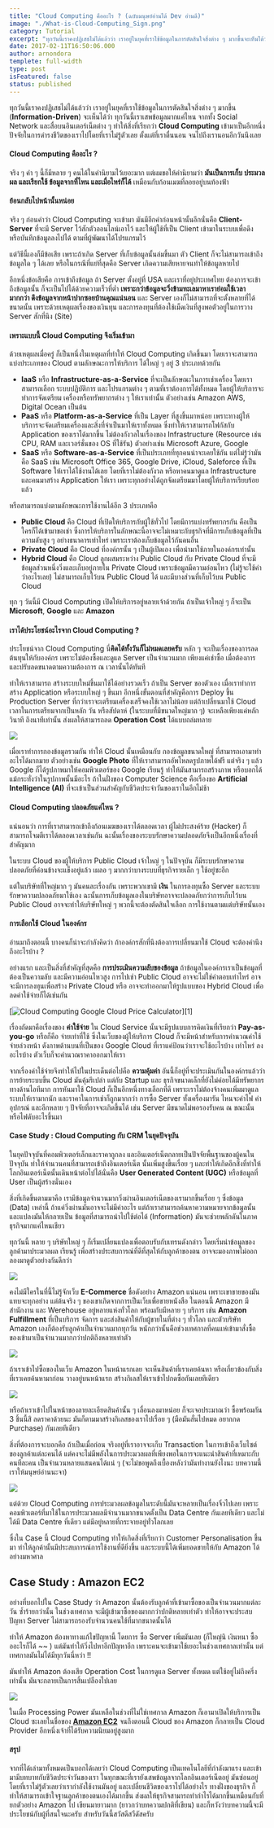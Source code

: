 ```yaml
---
title: "Cloud Computing คืออะไร ? (ฉบับมนุษย์อ่านได้ Dev อ่านดี)"
image: "./What-is-Cloud-Computing_Sign.png"
category: Tutorial
excerpt: "ทุกวันนี้เราคงปฏิเสธไม่ได้แล้วว่า เราอยู่ในยุคที่เราใช้ข้อมูลในการตัดสินใจสิ่งต่าง ๆ มากขึ้นจะเห็นได้ว่า ทุกวันนี้เราเสพข้อมูลมากแค่ไหน"
date: 2017-02-11T16:50:06.000
author: arnondora
templete: full-width
type: post
isFeatured: false
status: published
---
```


ทุกวันนี้เราคงปฏิเสธไม่ได้แล้วว่า เราอยู่ในยุคที่เราใช้ข้อมูลในการตัดสินใจสิ่งต่าง ๆ มากขึ้น (**Information-Driven**) จะเห็นได้ว่า ทุกวันนี้เราเสพข้อมูลมากแค่ไหน จากทั้ง Social Network และสื่อบนอินเตอร์เน็ตต่าง ๆ ทำให้สิ่งที่เรียกว่า **Cloud Computing** เข้ามาเป็นอีกหนึ่งปัจจัยในการดำรงชีวิตของเราไปโดยที่เราไม่รู้ตัวเลย ตั้งแต่ที่เราตื่นนอน จนไปถึงเรานอนอีกวันนึงเลย

#### Cloud Computing คืออะไร ?
จริง ๆ คำ ๆ นี้ก็มีหลาย ๆ คนได้ในคำนิยามไว้เยอะมาก แต่ผมขอให้คำนิยามว่า **มันเป็นการเก็บ ประมวลผล และเรียกใช้ ข้อมูลจากที่ไหน และเมื่อไหร่ก็ได้** เหมือนกับก้อนเมฆที่ลอยอยู่บนท้องฟ้า

#### ย้อนกลับไปหน้านั้นหน่อย
จริง ๆ ก่อนคำว่า Cloud Computing จะเข้ามา มันมีอีกคำก่อนหน้านั้นอีกนั่นคือ **Client-Server** ที่จะมี Server ไว้สักตัวออนไลน์เอาไว้ และให้ผู้ใช้ที่เป็น Client เข้ามาในระบบเพื่อดึง หรือบันทึกข้อมูลลงไปได้ ตามที่ผู้พัฒนาได้โปรแกรมไว้

แต่วิธีนี้เองก็มีข้อเสีย เพราะถ้าเกิด Server ที่เก็บข้อมูลนั้นล่มขึ้นมา ตัว Client ก็จะไม่สามารถเข้าถึงข้อมูลใด ๆ ได้เลย หรือในกรณีที่แย่ที่สุดคือ Server เกิดความเสียหายจนทำให้ข้อมูลหายไป

อีกหนึ่งข้อเสียคือ การเข้าถึงข้อมูล ถ้า Server ตั้งอยู่ที่ USA และเราที่อยู่ประเทศไทย ต้องการจะเข้าถึงข้อมูลนั้น ก็จะเป็นไปได้ด้วยความเร็วที่ต่ำ **เพราะกว่าข้อมูลจะวิ่งข้ามทะเลมาหาเราย่อมใช้เวลามากกว่า ดึงข้อมูลจากหน้าปากซอยบ้านคุณแน่นอน** และ Server เองก็ไม่สามารถที่จะตั้งหลายที่ได้ขนาดนั้น เพราะด้วยเหตุผลเรื่องของเงินทุน และการลงทุนที่ต้องใช้เม็ดเงินที่สูงพอตัวอยู่ในการวาง Server สักที่นึง (Site)

#### เพราะแบบนี้ Cloud Computing จึงเริ่มเข้ามา
ด้วยเหตุผลเมื่อครู่ ก็เป็นหนึ่งในเหตุผลที่ทำให้ Cloud Computing เกิดขึ้นมา โดยเราจะสามารถแบ่งประเภทของ Cloud ตามลักษณะการให้บริการ ได้ใหญ่ ๆ อยู่ 3 ประเภทด้วยกัน


* **IaaS** หรือ **Infrastructure-as-a-Service** ที่จะเป็นลักษณะในการเช่าเครื่อง โดยเราสามารถเลือก ระบบปฏิบัติการ และโปรแกรมต่าง ๆ ตามที่เราต้องการได้ทั้งหมด โดยผู้ให้บริการจะทำการจัดเตรียม เครื่องหรือทรัพยากรต่าง ๆ ให้เราเท่านั้น ตัวอย่างเช่น Amazon AWS, Digital Ocean เป็นต้น
* **PaaS** หรือ **Platform-as-a-Service** ที่เป็น Layer ที่สูงขึ้นมาหน่อย เพราะทางผู้ให้บริการจะจัดเตรียมเครื่องและสิ่งที่จำเป็นมาให้เราทั้งหมด ซึ่งทำให้เราสามารถโฟกัสกับ Application ของเราได้มากขึ้น ไม่ต้องกังวลในเรื่องของ Infrastructure (Resource เช่น CPU, RAM และเวอร์ชั่นของ OS ที่ใช้รัน) ตัวอย่างเช่น Microsoft Azure, Google
* **SaaS** หรือ **Software-as-a-Service** ที่เป็นประเภทที่ทุกคนน่าจะเคยใช้กัน แต่ไม่รู้ว่ามันคือ SaaS เช่น Microsoft Office 365, Google Drive, iCloud, Saleforce ที่เป็น Software ให้เราได้ใช้งานได้เลย โดยที่เราไม่ต้องกังวล หรือหาคนมาดูแล Infrastructure และคนมาสร้าง Application ให้เรา เพราะทุกอย่างได้ถูกจัดเตรียมมาโดยผู้ให้บริการเรียบร้อยแล้ว

หรือสามารถแบ่งตามลักษณะการใช้งานได้อีก 3 ประเภทคือ


* **Public Cloud** คือ Cloud ที่เปิดให้บริการกับผู้ใช้ทั่วไป โดยมีการแบ่งทรัพยากรกัน คือเป็นใครก็ได้เข้ามาขอเช่า ซึ่งการให้บริการในลักษณะนี้อาจจะไม่เหมาะกับธุรกิจที่มีการเก็บข้อมูลที่เป็นความลับสูง ๆ อย่างธนาคารเท่าไหร่ เพราะเราต้องเก็บข้อมูลไว้กันคนอื่น
* **Private Cloud** คือ Cloud ที่องค์กรนั้น ๆ เป็นผู้เปิดเอง เพื่อนำมาใช้ภายในองค์กรเท่านั้น
* **Hybrid Cloud** คือ Cloud ลูกผสมระหว่าง Public Cloud กับ Private Cloud ที่จะมีข้อมูลส่วนหนึ่งวิ่งและเก็บอยู่ภายใน Private Cloud เพราะข้อมูลมีความอ่อนไหว (ไม่รู้จะใช้คำว่าอะไรเลย) ไม่สามารถเก็บไว้บน Public Cloud ได้ และมีบางส่วนที่เก็บไว้บน Public Cloud

ทุก ๆ วันนี้มี Cloud Computing เปิดให้บริการอยู่หลายเจ้าด้วยกัน ถ้าเป็นเจ้าใหญ่ ๆ ก็จะเป็น **Microsoft**, **Google** และ **Amazon**

#### เราได้ประโยชน์อะไรจาก Cloud Computing ?
ประโยชน์จาก Cloud Computing นี่**คิดได้ทั้งวันก็ไม่หมดเลยครับ** หลัก ๆ จะเป็นเรื่องของการลดต้นทุนให้กับองค์กร เพราะไม่ต้องซื้อและดูแล Server เป็นจำนวนมาก เพียงแค่เช่าซื้อ เมื่อต้องการ และปรับลดขนาดตามความต้องการ ณ เวลานั้นได้ทันที

ทำให้เราสามารถ สร้างระบบใหม่ขึ้นมาใช้ได้อย่างรวดเร็ว ถ้าเป็น Server ของตัวเอง เมื่อเราทำการสร้าง Application หรือระบบใหญ่ ๆ ขึ้นมา อีกหนึ่งขั้นตอนที่สำคัญคือการ Deploy ขึ้น Production Server ที่กว่าเราจะเตรียมเครื่องเสร็จคงใช้เวลาไม่น้อย แต่ถ้าเปลี่ยนมาใช้ Cloud เวลาในการเตรียมจากเป็นหลัก วัน หรือสัปดาห์ (ในระบบที่มีขนาดใหญ่มาก ๆ) จะเหลือเพียงแค่หลัก วินาที ถึงนาทีเท่านั้น ส่งผลให้สามารถลด **Operation Cost** ได้แบบถล่มทลาย

![](./What-is-Cloud-Computing-1.png)

เมื่อเราทำการกองข้อมูลรวมกัน ทำให้ Cloud นั้นเหมือนกับ กองข้อมูลขนาดใหญ่ ที่สามารถเอามาทำอะไรได้มากมาย ตัวอย่างเช่น **Google Photo** ที่ให้เราสามารถอัพโหลดรูปภาพได้ฟรี แต่จริง ๆ แล้ว Google ก็ได้รูปภาพมาให้คอมพิวเตอร์ของ Google เรียนรู้ ทำให้มันสามารถสร้างภาพ หรือบอกได้แม้กระทั่งว่าในรูปภาพนั้นมีอะไร ถ้าในฝั่งของ Computer Science คือเรื่องขอ **Artificial Intelligence (AI)** ที่จะเข้าเป็นส่วนสำคัญกับชีวิตประจำวันของเราในอีกไม่ช้า

#### Cloud Computing ปลอดภัยแค่ไหน ?
แน่นอนว่า การที่เราสามารถเข้าถึงก้อนเมฆของเราได้ตลอดเวลา ผู้ไม่ประสงค์ร้าย (Hacker) ก็สามารถโจมตีเราได้ตลอดเวลาเช่นกัน ฉะนั้นเรื่องของระบบรักษาความปลอดภัยจึงเป็นอีกหนึ่งเรื่องที่สำคัญมาก

ในระบบ Cloud ของผู้ให้บริการ Public Cloud เจ้าใหญ่ ๆ ในปัจจุบัน ก็มีระบบรักษาความปลอดภัยที่ค่อนข้างจะแข็งอยู่แล้ว เผลอ ๆ มากกว่าบางระบบที่ธุรกิจรายเล็ก ๆ ใช้อยู่ซะอีก

แต่ในบริษัทที่ใหญ่มาก ๆ มันคนละเรื่องกัน เพราะพวกเขามี **เงิน** ในการลงทุนซื้อ Server และระบบรักษาความปลอดภัยมาใช้เอง ฉะนั้นการเก็บข้อมูลเองในบริษัทอาจจะปลอดภัยกว่าการเก็บไว้บน Public Cloud อาจจะทำให้บริษัทใหญ่ ๆ พวกนี้จะต้องตัดสินใจเลือก การใช้งานตามแต่บริษัทนั้นเอง

#### การเลือกใช้ Cloud ในองค์กร
อ่านมาถึงตอนนี้ บางคนก็น่าจะกำลังคิดว่า ถ้าองค์กรสักที่นึงต้องการเปลี่ยนมาใช้ Cloud จะต้องคำนึงถึงอะไรบ้าง ?

อย่างแรก และเป็นสิ่งที่สำคัญที่สุดคือ **การประเมินความลับของข้อมูล** ถ้าข้อมูลในองค์กรเราเป็นข้อมูลที่ต้องเป็นความลับ และมีความอ่อนไหวสูง การไปเช่า Public Cloud อาจจะไม่ใช่คำตอบเท่าไหร่ อาจจะมีการลงทุนเพื่อสร้าง Private Cloud หรือ อาจจะทำออกมาให้รูปแบบของ Hybrid Cloud เพื่อลดค่าใช้จ่ายก็ได้เช่นกัน

[![Cloud Computing Google Cloud Price Calculator](./What-is-Cloud-Computing-2.png)][1]

เรื่องถัดมาคือเรื่องของ **ค่าใช้จ่าย** ใน Cloud Service นั้นจะมีรูปแบบการคิดเงินที่เรียกว่า **Pay-as-you-go** หรือก็คือ จ่ายเท่าที่ใช้ ซึ่งในเว็บของผู้ให้บริการ Cloud ก็จะมีหน้าสำหรับการคำนวณค่าใช้จ่ายล่วงหน้า ดังภาพด้านบนที่เป็นของ Google Cloud ที่เราแค่ป้อนว่าเราจะใช้อะไรบ้าง เท่าไหร่ ลงอะไรบ้าง ตัวเว็บก็จะคำนวณราคาออกมาให้เรา

จากเรื่องค่าใช้จ่ายจึงทำให้ไปในประเด็นต่อไปคือ **ความคุ้มค่า** อันนี้ก็อยู่ที่จะประเมินกันในองค์กรแล้วว่า การย้ายระบบขึ้น Cloud มันคุ้มรึเปล่า แต่กับ Startup และ ธุรกิจขนาดเล็กที่ยังไม่ค่อยได้มีทรัพยากรทางด้านไอทีมาก การหันมาใช้ Cloud ก็เป็นอีกหนึ่งทางเลือกที่ดี เพราะเราไม่ต้องจ้างคนเพิ่มมาดูแลระบบให้เรามากนัก และราคาในการเช่าก็ถูกมากกว่า การซื้อ Server ทั้งเครื่องมารัน ไหนจะค่าไฟ ค่าอุปกรณ์ และอีกหลาย ๆ ปัจจัยที่อาจจะเกิดขึ้นได้ เช่น Server มีขนาดไม่พอรองรับคน ณ ขณะนั้น หรือไฟดับอะไรขึ้นมา

#### Case Study : Cloud Computing กับ CRM ในยุคปัจจุบัน
ในยุคปัจจุบันที่คอมพิวเตอร์เล็กและราคาถูกลง และอินเตอร์เน็ตกลายเป็นปัจจัยพื้นฐานของผู้คนในปัจจุบัน ทำให้จำนวนคนที่สามารถเข้าถึงอินเตอร์เน็ต นั้นเพิ่มสูงขึ้นเรื่อย ๆ และทำให้เกิดอีกสิ่งที่ทำให้โลกอินเตอร์เน็ตนั้นเดินหน้าต่อไปได้นั่นคือ **User Generated Content (UGC)** หรือข้อมูลที่ User เป็นผู้สร้างนั่นเอง

สิ่งที่เกิดขึ้นตามมาคือ เรามีข้อมูลจำนวนมากวิ่งผ่านอินเตอร์เน็ตของเรามากขึ้นเรื่อย ๆ ซึ่งข้อมูล (Data) เหล่านี้ ถ้าแค่วิ่งผ่านมันอาจจะไม่มีค่าอะไร แต่ถ้าเราสามารถค้นหาความหมายจากข้อมูลนั้นและแปลงมันให้กลายเป็น ข้อมูลที่สามารถนำไปใช้ต่อได้ (Information) มันจะช่วยพลักดันในภาคธุรกิจมากแค่ไหนเชียว

ทุกวันนี้ หลาย ๆ บริษัทใหญ่ ๆ ก็เริ่มเปลี่ยนแปลงเพื่อตอบรับกับเทรนดังกล่าว โดยเริ่มนำข้อมูลของลูกค้ามาประมวลผล เรียนรู้ เพื่อสร้างประสบการณ์ที่ดีที่สุดให้กับลูกค้าของตน อาจจะมองภาพไม่ออก ลองมาดูตัวอย่างกันดีกว่า

![](./What-is-Cloud-Computing-3.png)

คงไม่มีใครในที่นี้ไม่รู้จักเว็บ **E-Commerce** ชื่อดังอย่าง Amazon แน่นอน เพราะเขาขายของมันแทบจะทุกอย่าง แต่ต้นจริง ๆ ของเขาเกิดจากการเป็นเว็บเพื่อขายหนังสือ ในตอนนี้ Amazon มีสำนักงาน และ Werehouse อยู่หลายแห่งทั่วโลก พร้อมกับมีหลาย ๆ บริการ เช่น **Amazon Fulfillment** ที่เป็นบริการ จัดการ และส่งสินค้าให้กับผู้ขายในที่ต่าง ๆ ทั่วโลก และตัวบริษัท Amazon เองก็ต้องรับลูกค้าเป็นจำนวนมากทุกวัน หนักกว่านั้นคือช่วงเทศกาลที่คนแห่เข้ามาสั่งซื้อของเข้ามาเป็นจำนวนมากกว่าปกติถึงหลายเท่าตัว

![](./What-is-Cloud-Computing-4.png)

ถ้าเราเข้าไปซื้อของในเว็บ Amazon ในหน้าแรกเลย จะเห็นสินค้าที่เราเคยค้นหา หรือเกี่ยวข้องกับสิ่งที่เราเคยค้นหามาก่อน วางอยู่บนหน้าแรก สร้างกิเลสให้เราเข้าไปกดซื้อกันเลยทีเดียว

![](./What-is-Cloud-Computing-5.png)

หรือถ้าเราเข้าไปในหน้าของลายละเอียดสินค้านั้น ๆ เลื่อนลงมาหน่อย ก็จะเจอประมาณว่า ซื้อพร้อมกัน 3 ชิ้นนี้สิ ลดราคาด้วยนะ มันก็ตามมาสร้างกิเลสของเราไปเรื่อย ๆ (มือมันสั่นไปหมด อยากกด Purchase) กันเลยทีเดียว

สิ่งที่ต้องการจะบอกคือ ถ้าเป็นเมื่อก่อน จริงอยู่ที่เราอาจจะเก็บ Transaction ในการเข้าถึงเว็บไซต์ของลูกค้าแต่ละคนได้ แต่คงจะไม่มีพลังในการประมวลผลที่เพียงพอในการจะแนะนำสินค้าที่เหมาะกับคนทีละคน เป็นจำนวนหลายแสนคนได้แน่ ๆ (จะไม่ขอพูดถึงเบื้องหลังว่ามันทำงานยังไงนะ บทความนี้เราให้มนุษย์อ่านนะจา)

![](./What-is-Cloud-Computing-6.png)

แต่ด้วย Cloud Computing การประมวลผลข้อมูลในระดับนี้มันจะหลายเป็นเรื่องจิ๋วไปเลย เพราะคอมพิวเตอร์ที่มาใช้ในการประมวลผลมีจำนวนมากขนาดตั้งเป็น Data Centre กันเลยทีเดียว และไม่ได้มี Data Centre ที่เดียว แต่มีอยู่หลายที่กระจายอยู่ทั่วโลกเลย

ซึ่งใน Case นี้ Cloud Computing ทำให้เกิดสิ่งที่เรียกว่า Customer Personalisation ขึ้นมา ทำให้ลูกค้านั้นมีประสบการณ์การใช้งานที่ดียิ่งขึ้น และระบบนี้ได้เพิ่มยอดขายให้กับ Amazon ได้อย่างมหาศาล

## Case Study : Amazon EC2
อย่างที่บอกไปใน Case Study ว่า Amazon นั้นต้องรับลูกค้าที่เข้ามาซื้อของเป็นจำนวนมากแต่ละวัน ซ้ำร้ายกว่านั้น ในช่วงเทศกาล จะมีผู้เข้ามาซื้อของมากกว่าปกติหลายเท่าตัว ทำให้อาจจะประสบปัญหา Server ไม่สามารถรองรับจำนวนคนใช้ที่มากขนาดนั้นได้

ทำให้ Amazon ต้องหาทางแก้ไขปัญหานี้ โดยการ ซื้อ Server เพิ่มมันเลย (ก็ใหญ่นิ เงินหนา ซื้อออะไรก็ได้ ~~ ) แต่มันทำให้วิ่งไปหาอีกปัญหาอีก เพราะคนจะเข้ามาใช้เยอะในช่วงเทศกาลเท่านั้น แต่เทศกาลมันไม่ได้มีทุกวันนี่หว่า !!

มันทำให้ Amazon ต้องเสีย Operation Cost ในการดูแล Server ทั้งหมด แต่ใช้อยู่ไม่ถึงครึ่งเท่านั้น มันจะกลายเป็นการสิ้นเปลืองไปเลย

![](./What-is-Cloud-Computing-7.png)

ในเมื่อ Processing Power มันเหลือในช่วงที่ไม่ใช่เทศกาล Amazon ก็เอามาเปิดให้บริการเป็น Cloud ซะเลยในชื่อของ [**Amazon EC2**][7] จนถึงตอนนี้ Cloud ของ Amazon ก็กลายเป็น Cloud Provider อีกหนึ่งเจ้าที่ได้รับความนิยมอยู่สูงมาก

#### สรุป
จากที่ได้เล่ามาทั้งหมดเป็นบอกได้เลยว่า Cloud Computing เป็นเทคโนโลยีที่กำลังมาแรง และเข้ามามีบทบาทกับชีวิตประจำวันของเรา ในทุกขณะที่เรายังเสพข้อมูลจากโลกอินเตอร์เน็ตอยู่ มันซ่อนอยู่โดยที่เราไม่รู้ตัวเลยว่าเรากำลังใช้งานมันอยู่ และเปลี่ยนชีวิตของเราไปได้อย่างไร ทางฝั่งของธุรกิจ ก็ทำให้สามารถเข้าใจฐานลูกค้าของตนเองได้มากขึ้น ส่งผลให้ธุรกิจสามารถทำกำไรได้มากขึ้นเหมือนกับที่ยกตัวอย่าง Amazon ไป เขียนมายาวมาก (ยาวกว่าบทความปกติที่เขียน) และก็หวังว่าบทความนี้จะมีประโยชน์กับผู้ที่สนใจนะครับ สำหรับวันนี้สวัสดีสวีดัสครับ


[7]: https://aws.amazon.com/ec2
